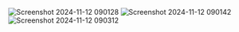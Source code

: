 ![Screenshot 2024-11-12 090128](https://github.com/user-attachments/assets/a96062f7-0c09-494a-a67f-d42e64025e00)
![Screenshot 2024-11-12 090142](https://github.com/user-attachments/assets/a3a4d814-e7d2-4ab4-beee-129cc07c0b0a)
![Screenshot 2024-11-12 090312](https://github.com/user-attachments/assets/df301f30-2618-4e0c-88aa-5546c3646071)
